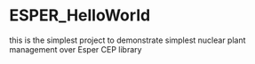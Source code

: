 # ESPER_HelloWorld
this is the simplest project to demonstrate simplest nuclear plant management over Esper CEP library
